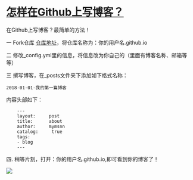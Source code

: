 # [怎样在Github上写博客？](https://github.com/myogg/meek/issues/87)

在Github上写博客？最简单的方法！

一 Fork仓库 [仓库地址](https://github.com/baotiao/baotiao.github.com)，将仓库名称为：你的用户名.github.io

二 修改_config.yml里的信息，将信息改为你自己的（里面有博客名称、邮箱等等）

三 撰写博客，在_posts文件夹下添加如下格式名称：

    2018-01-01-我的第一篇博客

内容头部如下：


```
    ---
    layout:     post
    title:      about
    author:     mymsnn
    catalog: 	 true
    tags:
    - blog
    ---
```

	
四. 稍等片刻，打开：你的用户名.github.io,即可看到你的博客了！

![](https://pic.imgdb.cn/item/66a8f966d9c307b7e94b088d.png)